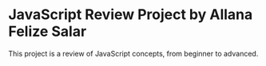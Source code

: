 # JavaScript Review Project by Allana Felize Salar
This project  is a review of JavaScript concepts, from beginner to advanced.